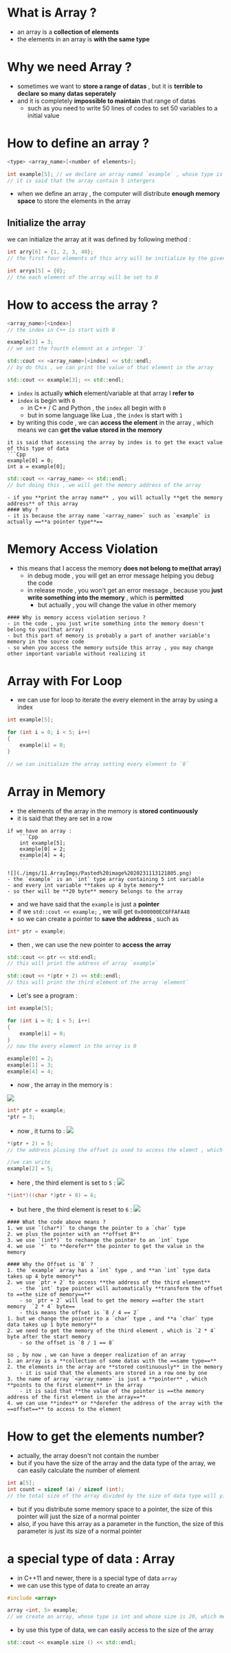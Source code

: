 # What is Array ?
- an array is a **collection of elements**
- the elements in an array is **with the same type**

# Why we need Array ?
- sometimes we want to **store a range of datas** , but it is **terrible to declare so many datas seperately**
- and it is completely **impossible to maintain** that range of datas
	- such as you need to write 50 lines of codes to set 50 variables to a initial value
# How to define an array ?
```Cpp
<type> <array_name>[<number of elements>];

int example[5]; // we declare an array named `example` , whose type is int
// it is said that the array contain 5 intergers
```
- when we define an array , the computer will distribute **enough memory space** to store the elements in the array

## Initialize the array

we can initialize the array at it was defined by following method :

```Cpp
int arry[6] = {1, 2, 3, 40};
// the first four elements of this arry will be initialize by the given value, and the rest of the elements will be set to 0

int arrys[5] = {0};
// the each element of the array will be set to 0
```

# How to access the array ?
```Cpp
<array_name>[<index>]
// the index in C++ is start with 0

example[3] = 3;
// we set the fourth element as a integer `3`

std::cout << <array_name>[<index] << std::endl;
// by do this , we can print the value of that element in the array

std::cout << example[3]; << std::endl;
```
- `index` is actually **which** element/variable at that array I **refer to**
- `index` is begin with `0`
	- in C++ / C and Python , the `index` all begin with `0`
	- but in some language like Lua , the `index` is start with `1`
- by writing this code , we can **access the element** in the array , which means we can **get the value stored in the memory**
```ad-tip
it is said that accessing the array by index is to get the exact value of this type of data
```Cpp
example[0] = 0;
int a = example[0];
```

```Cpp
std::cout << <array_name> << std::endl;
// but doing this , we will get the memory address of the array
```

```ad-attention
- if you **print the array name** , you will actually **get the memory address** of this array
#### Why ?
- it is because the array name `<array_name>` such as `example` is actually ==**a pointer type**==
```

# Memory Access Violation
- this means that I access the memory **does not belong to me(that array)**
	- in debug mode , you will get an error message helping you debug the code
	- in release mode , you won't get an error message , because you **just write something into the memory** , which is **permitted**
		- but actually , you will change the value in other memory 

```ad-attention
#### Why is memory access violation serious ? 
- in the code , you just write something into the memory doesn't belong to you(that array)
- but this part of memory is probably a part of another variable's memory in the source code
- so when you access the memory outside this array , you may change other important variable without realizing it
```

# Array with For Loop
- we can use for loop to iterate the every element in the array by using a index
```Cpp
int example[5];

for (int i = 0; i < 5; i++)
{
	example[i] = 0;
}

// we can initialize the array setting every element to `0`
```

# Array in Memory
- the elements of the array in the memory is **stored continuously**
- it is said that they are set in a row

```ad-tip
if we have an array :
	```Cpp
	int example[5];
	example[0] = 2;
	example[4] = 4;
	```

![](./imgs/11.ArrayImgs/Pasted%20image%2020231113121805.png)
- the `example` is an `int` type array containing 5 int variable
- and every int variable **takes up 4 byte memory**
- so ther will be **20 byte** memory belongs to the array

```

- and we have said that the `example` is just a **pointer**
- if we `std::cout << example;` , we will get `0x000000EC6FFAFA48`
- so we can create a pointer to **save the address** , such as
```Cpp
int* ptr = example;
```

- then , we can use the new pointer to **access the array**
```Cpp
std::cout << ptr << std:endl; 
// this will print the address of array `example`

std::cout << *(ptr + 2) << std::endl;
// this will print the third element of the array `element`
```

- Let's see a program : 
```Cpp
int example[5];

for (int i = 0; i < 5; i++)
{
	example[i] = 0;
}
// now the every element in the array is 0

example[0] = 2;
example[1] = 3;
example[4] = 4;
```
- now , the array in the memory is :

![](./imgs/11.ArrayImgs/Pasted%20image%2020231113124140.png)

```Cpp
int* ptr = example;
*ptr = 3;
```
- now , it turns to :
![](./imgs/11.ArrayImgs/Pasted%20image%2020231113124247.png)

```Cpp
*(ptr + 2) = 5;
// the address plusing the offset is used to access the elemnt , which is the same as by using index

//we can write
example[2] = 5;
```
- here , the third element is set to `5` :
![](./imgs/11.ArrayImgs/Pasted%20image%2020231113124344.png)

```Cpp
*(int*)((char *)ptr + 8) = 6;
```

- but here , the third element is reset to `6` :
![](./imgs/11.ArrayImgs/Pasted%20image%2020231113124429.png)

```ad-tip
#### What the code above means ?
1. we use `(char*)` to change the pointer to a `char` type
2. we plus the pointer with an **offset 8**
3. we use `(int*)` to rechange the pointer to an `int` type
4. we use `*` to **derefer** the pointer to get the value in the memory

#### Why the Offset is `8` ?
1. the `example` array has a `int` type , and **an `int` type data takes up 4 byte memory**
2. we use `ptr + 2` to access **the address of the third element**
	- the `int` type pointer will automatically **transform the offset to ==the size of memory==**
	- so `ptr + 2` will lead to get the memory ==after the start memory  `2 * 4` byte==
	- this means the offset is `8 / 4 == 2`
1. but we change the pointer to a `char` type , and **a `char` type data takes up 1 byte memory**
2. we need to get the memory of the third element , which is `2 * 4` byte after the start memory
	- so the offset is `8 / 1 == 8`
```

```ad-summary
so , by now , we can have a deeper realization of an array
1. an array is a **collection of some datas with the ==same type==**
2. the elements in the array are **stored continuously** in the memory
	- it is said that the elements are stored in a row one by one
3. the name of array `<array_name>` is just a **pointer** , which **points to the first element** in the array
	- it is said that **the value of the pointer is ==the memory address of the first element in the array==**
4. we can use **index** or **derefer the address of the array with the ==offset==** to access to the element
```

# How to get the elements number?
- actually, the array doesn't not contain the number
- but if you have the size of the array and the data type of the array, we can easily calculate the number of element

```Cpp
int a[5];
int count = sizeof (a) / sizeof (int);
// the total size of the array divided by the size of data type will yield the number of elements
```

- but if you distribute some memory space to a pointer, the size of this pointer will just the size of a normal pointer
- also, if you have this array as a parameter in the function, the size of this parameter is just its size of a normal pointer

# a special type of data : Array
- in C++11 and newer, there is a special type of data `array`
- we can use this type of data to create an array
```Cpp
#include <array>

array <int, 5> example;
// we create an array, whose type is int and whose size is 20, which means it contains 5 int
```

- by use this type of data, we can easily access to the size of the array

```Cpp
std::cout << example.size () << std::endl;
```
